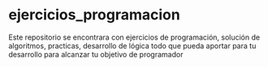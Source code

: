# ejercicios_programacion
Este repositorio se  encontrara con ejercicios de programación, solución de algoritmos, practicas, desarrollo de lógica todo que pueda aportar para tu desarrollo para alcanzar tu objetivo de programador
